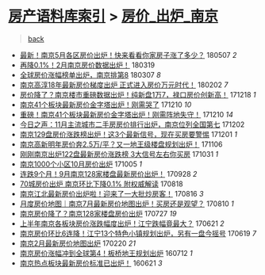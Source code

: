 [房产语料库索引](../../README.md)  > [房价_出炉_南京](房价_出炉_南京.md)
====
> [back](../README.md)

- [最新！南京5月各区房价出炉！快来看看你家房子涨了多少？](http://jkwz.applinzi.com/ittc/7100378736987997195.html#%E6%9C%80%E6%96%B0%EF%BC%81%E5%8D%97%E4%BA%AC5%E6%9C%88%E5%90%84%E5%8C%BA%E6%88%BF%E4%BB%B7%E5%87%BA%E7%82%89%EF%BC%81%E5%BF%AB%E6%9D%A5%E7%9C%8B%E7%9C%8B%E4%BD%A0%E5%AE%B6%E6%88%BF%E5%AD%90%E6%B6%A8%E4%BA%86%E5%A4%9A%E5%B0%91%EF%BC%9F) 180507 *2* 
- [再降0.1%！2月南京房价数据出炉！](http://jkwz.applinzi.com/ittc/7082316721300177930.html#%E5%86%8D%E9%99%8D0.1%25%EF%BC%812%E6%9C%88%E5%8D%97%E4%BA%AC%E6%88%BF%E4%BB%B7%E6%95%B0%E6%8D%AE%E5%87%BA%E7%82%89%EF%BC%81) 180319  
- [全球房价涨幅榜单出炉，南京排第8](http://jkwz.applinzi.com/ittc/7077688223705072656.html#%E5%85%A8%E7%90%83%E6%88%BF%E4%BB%B7%E6%B6%A8%E5%B9%85%E6%A6%9C%E5%8D%95%E5%87%BA%E7%82%89%EF%BC%8C%E5%8D%97%E4%BA%AC%E6%8E%92%E7%AC%AC8) 180307 *8* 
- [南京高淳18年最新房价梯度出炉 正式进入房价万元时代！](http://jkwz.applinzi.com/ittc/7065434670072595463.html#%E5%8D%97%E4%BA%AC%E9%AB%98%E6%B7%B318%E5%B9%B4%E6%9C%80%E6%96%B0%E6%88%BF%E4%BB%B7%E6%A2%AF%E5%BA%A6%E5%87%BA%E7%82%89+%E6%AD%A3%E5%BC%8F%E8%BF%9B%E5%85%A5%E6%88%BF%E4%BB%B7%E4%B8%87%E5%85%83%E6%97%B6%E4%BB%A3%EF%BC%81) 180202 *7* 
- [房价降了？南京楼市重磅数据出炉！纯新盘1万7，禄口房价创新高！](http://jkwz.applinzi.com/ittc/7048486238347068433.html#%E6%88%BF%E4%BB%B7%E9%99%8D%E4%BA%86%EF%BC%9F%E5%8D%97%E4%BA%AC%E6%A5%BC%E5%B8%82%E9%87%8D%E7%A3%85%E6%95%B0%E6%8D%AE%E5%87%BA%E7%82%89%EF%BC%81%E7%BA%AF%E6%96%B0%E7%9B%981%E4%B8%877%EF%BC%8C%E7%A6%84%E5%8F%A3%E6%88%BF%E4%BB%B7%E5%88%9B%E6%96%B0%E9%AB%98%EF%BC%81) 171218 *1* 
- [南京41个板块最新房价金字塔出炉！刚需哭了](http://jkwz.applinzi.com/ittc/7045425519976252433.html#%E5%8D%97%E4%BA%AC41%E4%B8%AA%E6%9D%BF%E5%9D%97%E6%9C%80%E6%96%B0%E6%88%BF%E4%BB%B7%E9%87%91%E5%AD%97%E5%A1%94%E5%87%BA%E7%82%89%EF%BC%81%E5%88%9A%E9%9C%80%E5%93%AD%E4%BA%86) 171210 *10* 
- [重磅！南京41个板块最新房价金字塔出炉！刚需阵地失守！](http://jkwz.applinzi.com/ittc/7045425519804285968.html#%E9%87%8D%E7%A3%85%EF%BC%81%E5%8D%97%E4%BA%AC41%E4%B8%AA%E6%9D%BF%E5%9D%97%E6%9C%80%E6%96%B0%E6%88%BF%E4%BB%B7%E9%87%91%E5%AD%97%E5%A1%94%E5%87%BA%E7%82%89%EF%BC%81%E5%88%9A%E9%9C%80%E9%98%B5%E5%9C%B0%E5%A4%B1%E5%AE%88%EF%BC%81) 171210 *14* 
- [今日之声：11月主流城市二手房房价排行出炉，南京位列全国第七](http://jkwz.applinzi.com/ittc/7042613662487938064.html#%E4%BB%8A%E6%97%A5%E4%B9%8B%E5%A3%B0%EF%BC%9A11%E6%9C%88%E4%B8%BB%E6%B5%81%E5%9F%8E%E5%B8%82%E4%BA%8C%E6%89%8B%E6%88%BF%E6%88%BF%E4%BB%B7%E6%8E%92%E8%A1%8C%E5%87%BA%E7%82%89%EF%BC%8C%E5%8D%97%E4%BA%AC%E4%BD%8D%E5%88%97%E5%85%A8%E5%9B%BD%E7%AC%AC%E4%B8%83) 171202  
- [南京129盘房价涨跌榜出炉！这3个最新信号，现在买房要警惕](http://jkwz.applinzi.com/ittc/7042259359185241104.html#%E5%8D%97%E4%BA%AC129%E7%9B%98%E6%88%BF%E4%BB%B7%E6%B6%A8%E8%B7%8C%E6%A6%9C%E5%87%BA%E7%82%89%EF%BC%81%E8%BF%993%E4%B8%AA%E6%9C%80%E6%96%B0%E4%BF%A1%E5%8F%B7%EF%BC%8C%E7%8E%B0%E5%9C%A8%E4%B9%B0%E6%88%BF%E8%A6%81%E8%AD%A6%E6%83%95) 171201 *1* 
- [南京高新明年房价奔2.5万/平？又一地王级楼盘规划出炉！](http://jkwz.applinzi.com/ittc/7032847144522875920.html#%E5%8D%97%E4%BA%AC%E9%AB%98%E6%96%B0%E6%98%8E%E5%B9%B4%E6%88%BF%E4%BB%B7%E5%A5%942.5%E4%B8%87%2F%E5%B9%B3%EF%BC%9F%E5%8F%88%E4%B8%80%E5%9C%B0%E7%8E%8B%E7%BA%A7%E6%A5%BC%E7%9B%98%E8%A7%84%E5%88%92%E5%87%BA%E7%82%89%EF%BC%81) 171106  
- [刚刚南京出炉122盘最新房价涨跌榜 3大信号左右你买房](http://jkwz.applinzi.com/ittc/7030627173629690897.html#%E5%88%9A%E5%88%9A%E5%8D%97%E4%BA%AC%E5%87%BA%E7%82%89122%E7%9B%98%E6%9C%80%E6%96%B0%E6%88%BF%E4%BB%B7%E6%B6%A8%E8%B7%8C%E6%A6%9C+3%E5%A4%A7%E4%BF%A1%E5%8F%B7%E5%B7%A6%E5%8F%B3%E4%BD%A0%E4%B9%B0%E6%88%BF) 171031 *1* 
- [南京1000个小区10月房价出炉](http://jkwz.applinzi.com/ittc/7020938963785876496.html#%E5%8D%97%E4%BA%AC1000%E4%B8%AA%E5%B0%8F%E5%8C%BA10%E6%9C%88%E6%88%BF%E4%BB%B7%E5%87%BA%E7%82%89) 171005 *1* 
- [连跌9个月！9月南京128家楼盘最新房价出炉！](http://jkwz.applinzi.com/ittc/7018388910147896336.html#%E8%BF%9E%E8%B7%8C9%E4%B8%AA%E6%9C%88%EF%BC%819%E6%9C%88%E5%8D%97%E4%BA%AC128%E5%AE%B6%E6%A5%BC%E7%9B%98%E6%9C%80%E6%96%B0%E6%88%BF%E4%BB%B7%E5%87%BA%E7%82%89%EF%BC%81) 170928 *2* 
- [70城房价出炉 南京环比下降0.1% 附权威解读](http://jkwz.applinzi.com/ittc/7003077540024157201.html#70%E5%9F%8E%E6%88%BF%E4%BB%B7%E5%87%BA%E7%82%89+%E5%8D%97%E4%BA%AC%E7%8E%AF%E6%AF%94%E4%B8%8B%E9%99%8D0.1%25+%E9%99%84%E6%9D%83%E5%A8%81%E8%A7%A3%E8%AF%BB) 170818  
- [南京江北最新房价出炉啦！迎来了一大批炒房客！](http://jkwz.applinzi.com/ittc/7002420960198919185.html#%E5%8D%97%E4%BA%AC%E6%B1%9F%E5%8C%97%E6%9C%80%E6%96%B0%E6%88%BF%E4%BB%B7%E5%87%BA%E7%82%89%E5%95%A6%EF%BC%81%E8%BF%8E%E6%9D%A5%E4%BA%86%E4%B8%80%E5%A4%A7%E6%89%B9%E7%82%92%E6%88%BF%E5%AE%A2%EF%BC%81) 170816 *3* 
- [月度房价地图｜南京7月最新房价地图出炉！买房还是观望？](http://jkwz.applinzi.com/ittc/7000102214281200657.html#%E6%9C%88%E5%BA%A6%E6%88%BF%E4%BB%B7%E5%9C%B0%E5%9B%BE%EF%BD%9C%E5%8D%97%E4%BA%AC7%E6%9C%88%E6%9C%80%E6%96%B0%E6%88%BF%E4%BB%B7%E5%9C%B0%E5%9B%BE%E5%87%BA%E7%82%89%EF%BC%81%E4%B9%B0%E6%88%BF%E8%BF%98%E6%98%AF%E8%A7%82%E6%9C%9B%EF%BC%9F) 170810 *1* 
- [南京房价降了？南京128家楼盘房价出炉](http://jkwz.applinzi.com/ittc/6994899667455050769.html#%E5%8D%97%E4%BA%AC%E6%88%BF%E4%BB%B7%E9%99%8D%E4%BA%86%EF%BC%9F%E5%8D%97%E4%BA%AC128%E5%AE%B6%E6%A5%BC%E7%9B%98%E6%88%BF%E4%BB%B7%E5%87%BA%E7%82%89) 170727 *19* 
- [上半年南京各板块房价涨跌幅度出炉！江宁跌幅竟最大？](http://jkwz.applinzi.com/ittc/6981625654326854661.html#%E4%B8%8A%E5%8D%8A%E5%B9%B4%E5%8D%97%E4%BA%AC%E5%90%84%E6%9D%BF%E5%9D%97%E6%88%BF%E4%BB%B7%E6%B6%A8%E8%B7%8C%E5%B9%85%E5%BA%A6%E5%87%BA%E7%82%89%EF%BC%81%E6%B1%9F%E5%AE%81%E8%B7%8C%E5%B9%85%E7%AB%9F%E6%9C%80%E5%A4%A7%EF%BC%9F) 170621 *2* 
- [南京房价环比6连降！江宁13个特色小镇规划出炉，另有一盘今摇号](http://jkwz.applinzi.com/ittc/6980934468100424709.html#%E5%8D%97%E4%BA%AC%E6%88%BF%E4%BB%B7%E7%8E%AF%E6%AF%946%E8%BF%9E%E9%99%8D%EF%BC%81%E6%B1%9F%E5%AE%8113%E4%B8%AA%E7%89%B9%E8%89%B2%E5%B0%8F%E9%95%87%E8%A7%84%E5%88%92%E5%87%BA%E7%82%89%EF%BC%8C%E5%8F%A6%E6%9C%89%E4%B8%80%E7%9B%98%E4%BB%8A%E6%91%87%E5%8F%B7) 170619 *7* 
- [南京2月最新房价地图出炉](http://jkwz.applinzi.com/ittc/6936766592405996548.html#%E5%8D%97%E4%BA%AC2%E6%9C%88%E6%9C%80%E6%96%B0%E6%88%BF%E4%BB%B7%E5%9C%B0%E5%9B%BE%E5%87%BA%E7%82%89) 170220 *21* 
- [南京房价涨幅冲到全球第4！板桥地王规划出炉](http://jkwz.applinzi.com/ittc/6853872319168250885.html#%E5%8D%97%E4%BA%AC%E6%88%BF%E4%BB%B7%E6%B6%A8%E5%B9%85%E5%86%B2%E5%88%B0%E5%85%A8%E7%90%83%E7%AC%AC4%EF%BC%81%E6%9D%BF%E6%A1%A5%E5%9C%B0%E7%8E%8B%E8%A7%84%E5%88%92%E5%87%BA%E7%82%89) 160712 *1* 
- [南京热点板块最新房价标准已出炉！](http://jkwz.applinzi.com/ittc/6846125990027461637.html#%E5%8D%97%E4%BA%AC%E7%83%AD%E7%82%B9%E6%9D%BF%E5%9D%97%E6%9C%80%E6%96%B0%E6%88%BF%E4%BB%B7%E6%A0%87%E5%87%86%E5%B7%B2%E5%87%BA%E7%82%89%EF%BC%81) 160621 *3* 
